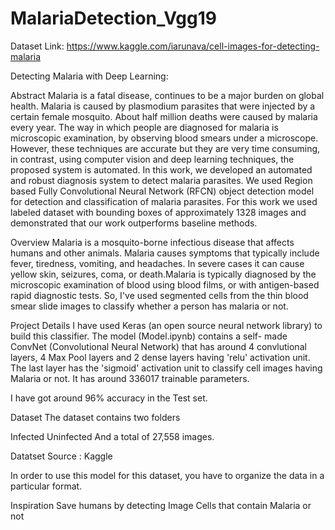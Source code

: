 # MalariaDetection_Vgg19

Dataset Link:   https://www.kaggle.com/iarunava/cell-images-for-detecting-malaria

Detecting Malaria with Deep Learning:

Abstract
Malaria is a fatal disease, continues to be a major burden on global health. Malaria is caused by plasmodium parasites that were injected by a certain female mosquito. About half million deaths were caused by malaria every year. The way in which people are diagnosed for malaria is microscopic examination, by observing blood smears under a microscope. However, these techniques are accurate but they are very time consuming, in contrast, using computer vision and deep learning techniques, the proposed system is automated. In this work, we developed an automated and robust diagnosis system to detect malaria parasites. We used Region based Fully Convolutional Neural Network (RFCN) object detection model for detection and classification of malaria parasites. For this work we used labeled dataset with bounding boxes of approximately 1328 images and demonstrated that our work outperforms baseline methods.

Overview
Malaria is a mosquito-borne infectious disease that affects humans and other animals. Malaria causes symptoms that typically
include fever, tiredness, vomiting, and headaches. In severe cases it can cause yellow skin, seizures, coma, or death.Malaria is typically diagnosed by the microscopic examination of blood using blood films, or with antigen-based rapid diagnostic tests. So, I've used segmented cells from the thin blood smear slide images to classify whether a person has malaria or not.


Project Details
I have used Keras (an open source neural network library) to build this classifier. The model (Model.ipynb) contains a self- made ConvNet (Convolutional Neural Network) that has around 4 convlutional layers, 4 Max Pool layers and 2 dense layers having 'relu' activation unit. The last layer has the 'sigmoid' activation unit to classify cell images having Malaria or not. It has around 336017 trainable parameters.

I have got around 96% accuracy in the Test set.


Dataset
The dataset contains two folders

Infected
Uninfected
And a total of 27,558 images.

Datatset Source : Kaggle

In order to use this model for this dataset, you have to organize the data in a particular format.


Inspiration
Save humans by detecting Image Cells that contain Malaria or not
